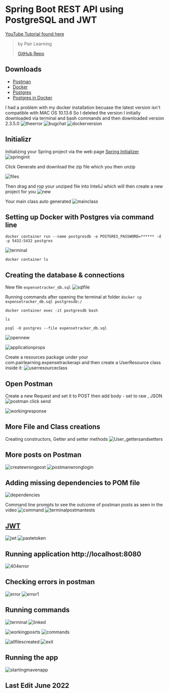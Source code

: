 # Spring Boot REST API using PostgreSQL and JWT
[YouTube Tutorial found here](https://www.youtube.com/playlist?list=PLWieu6NbbqTwwYwylgXmmKVX1ZWsUVx8m) 
> by Pair Learning
> 
> [GitHub Repo](https://github.com/pairlearning/expense-tracker-api)


## Downloads 
- [Postman](https://www.postman.com) 
- [Docker](https://www.docker.com) 
- [Postgres](https://postgresapp.com)
- [Postgres in Docker](https://hub.docker.com/_/postgres)

I had a problem with my docker installation becuase the latest version isn't compatible with MAC OS 10.13.6
So I deleted the version I initially downloaded via terminal and bash commands and then downloaded version 2.3.5.0 
![theerror](https://user-images.githubusercontent.com/83961643/174754064-06a9796f-11f5-46bd-b527-e41103258d04.jpeg)
![bugchat](https://user-images.githubusercontent.com/83961643/174754073-aa188ce3-8ee7-47b9-b2fd-6ba0c56ba8a1.jpeg)
![dockerversion](https://user-images.githubusercontent.com/83961643/174754079-ca328a5d-6158-4076-9e91-39e43cdced1e.jpeg)

## Initializr 
Initializing your Spring project via the web page [Spring Initializer](https://start.spring.io)
![springinit](https://user-images.githubusercontent.com/83961643/175000705-d25334fd-d332-448c-b23d-14aadd84cff9.jpeg)

Click Generate and download the zip file which you then unzip 

![files](https://user-images.githubusercontent.com/83961643/175003515-9f0b0689-b419-4712-8a41-e6bf6b49f8c6.jpeg)

Then drag and rop your unziped file into InteliJ which will then create a new project for you 
![new](https://user-images.githubusercontent.com/83961643/175003934-e68cf768-084c-4078-aff4-2463253f410a.jpeg)

Your main class auto generated
![mainclass](https://user-images.githubusercontent.com/83961643/175004377-aa35872c-d186-4bfe-8571-bfbf9ea4ea9c.jpeg)



## Setting up Docker with Postgres via command line

` docker container run --name postgresdb -e POSTGRES_PASSWORD=****** -d -p 5432:5432 postgres `

![terminal](https://user-images.githubusercontent.com/83961643/175002592-dc073636-c988-46a5-8b66-88bee490945c.jpeg)

` docker container ls `


## Creating the database & connections 
New file `expensetracker_db.sql`
![sqlfile](https://user-images.githubusercontent.com/83961643/175011614-418efc0e-59b3-4ef9-8db0-f733d9efa523.jpeg)

Running commands after opening the terminal at folder 
`docker cp expensetracker_db.sql postgresdb:/`

`docker container exec -it postgresdb bash`

`ls`

`psql -U postgres --file expensetracker_db.sql`


![opennew](https://user-images.githubusercontent.com/83961643/175016787-ccc63457-035d-40fb-9e0b-e389a200c0e1.jpeg)


![applicationprops](https://user-images.githubusercontent.com/83961643/175018025-a59fcc9e-5a03-4b9f-8db7-4ce15c06e983.jpeg)


Create a resources package under your com.pairlearning.expensetrackerapi and then create a UserResource class inside it: 
![userresourceclass](https://user-images.githubusercontent.com/83961643/175019953-94c1b035-1bfe-4e57-a7fa-31ba21bc6fab.jpeg)


## Open Postman  
Create a new Request and set it to POST 
then add body - set to raw , JSON 
![postman](https://user-images.githubusercontent.com/83961643/175246726-9f73bd31-98b2-4670-ae7c-536bff9a4310.jpeg)
click send 

![workingresponse](https://user-images.githubusercontent.com/83961643/175508343-b037f8be-b114-4fb9-a5a7-7c583d0469fd.jpeg)


## More File and Class creations
Creating constructors, Getter and setter methods
![User_gettersandsetters](https://user-images.githubusercontent.com/83961643/175307574-ebc402ab-9de1-4fd5-88ee-55e1e85b4e18.jpeg)


## More posts on Postman 
![createwrongpost](https://user-images.githubusercontent.com/83961643/175343616-adbda3cd-a6ea-40d5-852e-0163a75446cd.jpeg)
![postmanwronglogin](https://user-images.githubusercontent.com/83961643/175510831-279765b8-d712-4295-9276-50d05cbeccb7.jpeg)


## Adding missing dependencies to POM file 
![dependencies](https://user-images.githubusercontent.com/83961643/175343704-3e6f52af-b948-4a8f-88af-9256928ea109.jpeg)

Command line prompts to see the outcome of postman posts as seen in the video 
![command](https://user-images.githubusercontent.com/83961643/175343889-df3c84e6-ca81-4140-9084-2ae7fd8e4568.jpeg)
![terminalpostmantests](https://user-images.githubusercontent.com/83961643/175351007-27516b96-262a-4e27-bb32-8dd5ad641a5e.jpeg)



## [JWT](https://jwt.io)
![jwt](https://user-images.githubusercontent.com/83961643/175350990-f921ee89-19b3-47ba-ad8f-f8147f04b314.jpeg)
![pastetoken](https://user-images.githubusercontent.com/83961643/175351033-915d4c25-9301-4b74-90ef-bd0324442252.jpeg)


## Running application http://localhost:8080
![404error](https://user-images.githubusercontent.com/83961643/175511140-9f5fd955-40a6-4615-9740-7584b2c06e98.jpeg)

## Checking errors in postman 
![error](https://user-images.githubusercontent.com/83961643/175525921-5b0273d3-3b95-4a29-b8a1-d9f4114753ed.jpeg)
![error1](https://user-images.githubusercontent.com/83961643/175525898-68e01ad2-bc46-4a20-9a0b-bc4501042723.jpeg)

## Running commands 
![terminal](https://user-images.githubusercontent.com/83961643/175936317-e3f1ae87-d466-4108-b291-576d1ae38073.jpeg)
![linked](https://user-images.githubusercontent.com/83961643/175936339-942b4b26-8af0-440d-ad0e-0dfb9f321cb5.jpeg)

![workingposrts](https://user-images.githubusercontent.com/83961643/175936348-eaef6675-725b-41dd-a163-3726f8f48af0.jpeg)
![commands](https://user-images.githubusercontent.com/83961643/175936364-5c6d91fe-3e86-4ae8-91da-ffd342964d3a.jpeg)

![allfilescreated](https://user-images.githubusercontent.com/83961643/175936380-4b82d5b9-efdb-4cdb-9b50-797dbf32a8ee.jpeg)
![exit](https://user-images.githubusercontent.com/83961643/175936391-c5515742-66f7-4821-97c4-3d9d92a870ca.jpeg)


## Running the app 
![startingmavenapp](https://user-images.githubusercontent.com/83961643/175936415-b96aa6ca-0df1-4f8c-ba60-b9e18dbb02ed.jpeg)


## Last Edit June 2022
